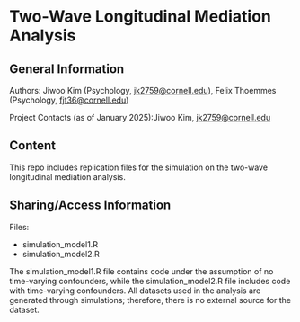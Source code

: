 # Two-Wave Longitudinal Mediation Analysis 

## General Information
Authors: Jiwoo Kim (Psychology, jk2759@cornell.edu), Felix Thoemmes (Psychology, fjt36@cornell.edu)

Project Contacts (as of January 2025):Jiwoo Kim, jk2759@cornell.edu

## Content
This repo includes replication files for the simulation on the two-wave longitudinal mediation analysis.


## Sharing/Access Information
Files: 
- simulation_model1.R
- simulation_model2.R

The simulation_model1.R file contains code under the assumption of no time-varying confounders, while the simulation_model2.R file includes code with time-varying confounders. All datasets used in the analysis are generated through simulations; therefore, there is no external source for the dataset.

